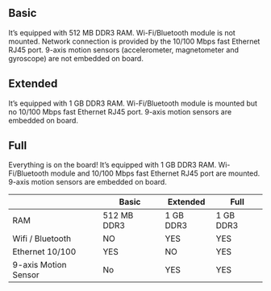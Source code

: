 ## Basic
It’s equipped with 512 MB DDR3 RAM. Wi-Fi/Bluetooth module is not mounted. Network connection is provided by the 10/100 Mbps fast Ethernet RJ45 port. 9-axis motion sensors (accelerometer, magnetometer and gyroscope) are not embedded on board.

## Extended
It’s equipped with 1 GB DDR3 RAM. Wi-Fi/Bluetooth module is mounted but no 10/100 Mbps fast Ethernet RJ45 port. 9-axis motion sensors are embedded on board.

## Full
Everything is on the board! It’s equipped with 1 GB DDR3 RAM. Wi-Fi/Bluetooth module and 10/100 Mbps fast Ethernet RJ45 port are mounted. 9-axis motion sensors are embedded on board.

|                      | Basic       | Extended  | Full      |
|----------------------|-------------|-----------|-----------|
| RAM                  | 512 MB DDR3 | 1 GB DDR3 | 1 GB DDR3 |
| Wifi / Bluetooth     | NO          | YES       | YES       |
| Ethernet 10/100      | YES         | NO        | YES       |
| 9-axis Motion Sensor | No          | YES       | YES       |
